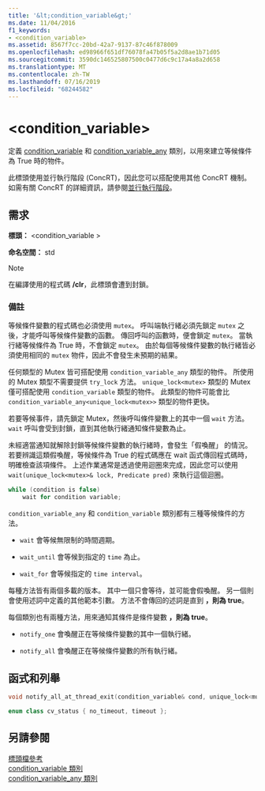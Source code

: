 ```yaml
---
title: '&lt;condition_variable&gt;'
ms.date: 11/04/2016
f1_keywords:
- <condition_variable>
ms.assetid: 8567f7cc-20bd-42a7-9137-87c46f878009
ms.openlocfilehash: ed98966f651df76078fa47b05f5a2d8ae1b71d05
ms.sourcegitcommit: 3590dc146525807500c0477d6c9c17a4a8a2d658
ms.translationtype: MT
ms.contentlocale: zh-TW
ms.lasthandoff: 07/16/2019
ms.locfileid: "68244582"
---
```

# <a name="ltconditionvariablegt"></a>&lt;condition_variable&gt;

定義 [condition_variable](../standard-library/condition-variable-class.md) 和 [condition_variable_any](../standard-library/condition-variable-any-class.md) 類別，以用來建立等候條件為 True 時的物件。

此標頭使用並行執行階段 (ConcRT)，因此您可以搭配使用其他 ConcRT 機制。 如需有關 ConcRT 的詳細資訊，請參閱[並行執行階段](../parallel/concrt/concurrency-runtime.md)。

## <a name="requirements"></a>需求

**標頭：** \<condition_variable >

**命名空間：** std

> [!NOTE]
> 在編譯使用的程式碼 **/clr**，此標頭會遭到封鎖。

### <a name="remarks"></a>備註

等候條件變數的程式碼也必須使用 `mutex`。 呼叫端執行緒必須先鎖定 `mutex` 之後，才能呼叫等候條件變數的函數。 傳回呼叫的函數時，便會鎖定 `mutex`。 當執行緒等候條件為 True 時，不會鎖定 `mutex`。 由於每個等候條件變數的執行緒皆必須使用相同的 `mutex` 物件，因此不會發生未預期的結果。

任何類型的 Mutex 皆可搭配使用 `condition_variable_any` 類型的物件。 所使用的 Mutex 類型不需要提供 `try_lock` 方法。 `unique_lock<mutex>` 類型的 Mutex 僅可搭配使用 `condition_variable` 類型的物件。 此類型的物件可能會比 `condition_variable_any<unique_lock<mutex>>` 類型的物件更快。

若要等候事件，請先鎖定 Mutex，然後呼叫條件變數上的其中一個 `wait` 方法。 `wait` 呼叫會受到封鎖，直到其他執行緒通知條件變數為止。

未經適當通知就解除封鎖等候條件變數的執行緒時，會發生「假喚醒」  的情況。 若要辨識這類假喚醒，等候條件為 True 的程式碼應在 wait 函式傳回程式碼時，明確檢查該項條件。 上述作業通常是透過使用迴圈來完成，因此您可以使用 `wait(unique_lock<mutex>& lock, Predicate pred)` 來執行這個迴圈。

```cpp
while (condition is false)
    wait for condition variable;
```

`condition_variable_any` 和 `condition_variable` 類別都有三種等候條件的方法。

- `wait` 會等候無限制的時間週期。

- `wait_until` 會等候到指定的 `time` 為止。

- `wait_for` 會等候指定的 `time interval`。

每種方法皆有兩個多載的版本。 其中一個只會等待，並可能會假喚醒。 另一個則會使用述詞中定義的其他範本引數。 方法不會傳回的述詞是直到 **，則為 true**。

每個類別也有兩種方法，用來通知其條件是條件變數 **，則為 true**。

- `notify_one` 會喚醒正在等候條件變數的其中一個執行緒。

- `notify_all` 會喚醒正在等候條件變數的所有執行緒。

## <a name="functions-and-enums"></a>函式和列舉

```cpp
void notify_all_at_thread_exit(condition_variable& cond, unique_lock<mutex> lk);

enum class cv_status { no_timeout, timeout };
```

## <a name="see-also"></a>另請參閱

[標頭檔參考](../standard-library/cpp-standard-library-header-files.md)<br/>
[condition_variable 類別](../standard-library/condition-variable-class.md)<br/>
[condition_variable_any 類別](../standard-library/condition-variable-any-class.md)<br/>
